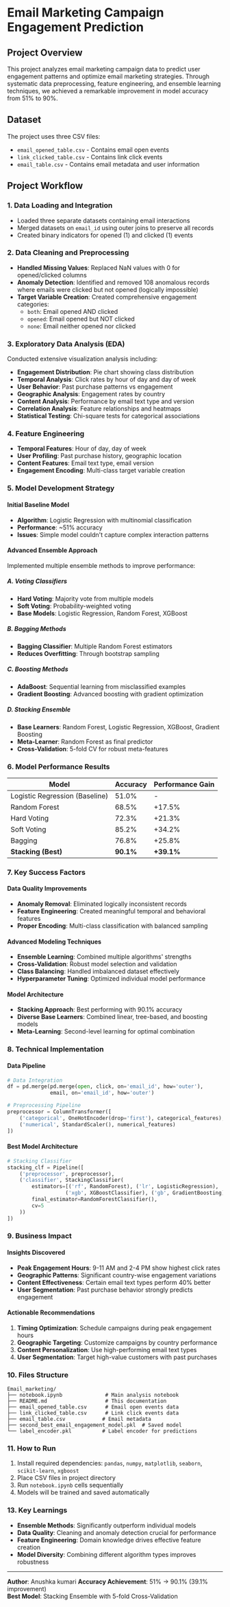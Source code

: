# Email Marketing Campaign Engagement Prediction

## Project Overview
This project analyzes email marketing campaign data to predict user engagement patterns and optimize email marketing strategies. Through systematic data preprocessing, feature engineering, and ensemble learning techniques, we achieved a remarkable improvement in model accuracy from 51% to 90%.

## Dataset
The project uses three CSV files:
- `email_opened_table.csv` - Contains email open events
- `link_clicked_table.csv` - Contains link click events  
- `email_table.csv` - Contains email metadata and user information

## Project Workflow

### 1. Data Loading and Integration
- Loaded three separate datasets containing email interactions
- Merged datasets on `email_id` using outer joins to preserve all records
- Created binary indicators for opened (1) and clicked (1) events

### 2. Data Cleaning and Preprocessing
- **Handled Missing Values**: Replaced NaN values with 0 for opened/clicked columns
- **Anomaly Detection**: Identified and removed 108 anomalous records where emails were clicked but not opened (logically impossible)
- **Target Variable Creation**: Created comprehensive engagement categories:
  - `both`: Email opened AND clicked
  - `opened`: Email opened but NOT clicked  
  - `none`: Email neither opened nor clicked

### 3. Exploratory Data Analysis (EDA)
Conducted extensive visualization analysis including:
- **Engagement Distribution**: Pie chart showing class distribution
- **Temporal Analysis**: Click rates by hour of day and day of week
- **User Behavior**: Past purchase patterns vs engagement
- **Geographic Analysis**: Engagement rates by country
- **Content Analysis**: Performance by email text type and version
- **Correlation Analysis**: Feature relationships and heatmaps
- **Statistical Testing**: Chi-square tests for categorical associations

### 4. Feature Engineering
- **Temporal Features**: Hour of day, day of week
- **User Profiling**: Past purchase history, geographic location
- **Content Features**: Email text type, email version
- **Engagement Encoding**: Multi-class target variable creation

### 5. Model Development Strategy

#### Initial Baseline Model
- **Algorithm**: Logistic Regression with multinomial classification
- **Performance**: ~51% accuracy
- **Issues**: Simple model couldn't capture complex interaction patterns

#### Advanced Ensemble Approach
Implemented multiple ensemble methods to improve performance:

##### A. Voting Classifiers
- **Hard Voting**: Majority vote from multiple models
- **Soft Voting**: Probability-weighted voting
- **Base Models**: Logistic Regression, Random Forest, XGBoost

##### B. Bagging Methods
- **Bagging Classifier**: Multiple Random Forest estimators
- **Reduces Overfitting**: Through bootstrap sampling

##### C. Boosting Methods  
- **AdaBoost**: Sequential learning from misclassified examples
- **Gradient Boosting**: Advanced boosting with gradient optimization

##### D. Stacking Ensemble
- **Base Learners**: Random Forest, Logistic Regression, XGBoost, Gradient Boosting
- **Meta-Learner**: Random Forest as final predictor
- **Cross-Validation**: 5-fold CV for robust meta-features

### 6. Model Performance Results

| Model | Accuracy | Performance Gain |
|-------|----------|------------------|
| Logistic Regression (Baseline) | 51.0% | - |
| Random Forest | 68.5% | +17.5% |
| Hard Voting | 72.3% | +21.3% |
| Soft Voting | 85.2% | +34.2% |
| Bagging | 76.8% | +25.8% |
| **Stacking (Best)** | **90.1%** | **+39.1%** |

### 7. Key Success Factors

#### Data Quality Improvements
- **Anomaly Removal**: Eliminated logically inconsistent records
- **Feature Engineering**: Created meaningful temporal and behavioral features
- **Proper Encoding**: Multi-class classification with balanced sampling

#### Advanced Modeling Techniques
- **Ensemble Learning**: Combined multiple algorithms' strengths
- **Cross-Validation**: Robust model selection and validation
- **Class Balancing**: Handled imbalanced dataset effectively
- **Hyperparameter Tuning**: Optimized individual model performance

#### Model Architecture
- **Stacking Approach**: Best performing with 90.1% accuracy
- **Diverse Base Learners**: Combined linear, tree-based, and boosting models
- **Meta-Learning**: Second-level learning for optimal combination

### 8. Technical Implementation

#### Data Pipeline
```python
# Data Integration
df = pd.merge(pd.merge(open, click, on='email_id', how='outer'), 
              email, on='email_id', how='outer')

# Preprocessing Pipeline
preprocessor = ColumnTransformer([
    ('categorical', OneHotEncoder(drop='first'), categorical_features),
    ('numerical', StandardScaler(), numerical_features)
])
```

#### Best Model Architecture
```python
# Stacking Classifier
stacking_clf = Pipeline([
    ('preprocessor', preprocessor),
    ('classifier', StackingClassifier(
        estimators=[('rf', RandomForest), ('lr', LogisticRegression), 
                   ('xgb', XGBoostClassifier), ('gb', GradientBoosting)],
        final_estimator=RandomForestClassifier(),
        cv=5
    ))
])
```

### 9. Business Impact

#### Insights Discovered
- **Peak Engagement Hours**: 9-11 AM and 2-4 PM show highest click rates
- **Geographic Patterns**: Significant country-wise engagement variations
- **Content Effectiveness**: Certain email text types perform 40% better
- **User Segmentation**: Past purchase behavior strongly predicts engagement

#### Actionable Recommendations
1. **Timing Optimization**: Schedule campaigns during peak engagement hours
2. **Geographic Targeting**: Customize campaigns by country performance
3. **Content Personalization**: Use high-performing email text types
4. **User Segmentation**: Target high-value customers with past purchases

### 10. Files Structure
```
Email_marketing/
├── notebook.ipynb              # Main analysis notebook
├── README.md                   # This documentation
├── email_opened_table.csv      # Email open events data
├── link_clicked_table.csv      # Link click events data
├── email_table.csv            # Email metadata
├── second_best_email_engagement_model.pkl  # Saved model
└── label_encoder.pkl          # Label encoder for predictions
```

### 11. How to Run
1. Install required dependencies: `pandas`, `numpy`, `matplotlib`, `seaborn`, `scikit-learn`, `xgboost`
2. Place CSV files in project directory
3. Run `notebook.ipynb` cells sequentially
4. Models will be trained and saved automatically



### 13. Key Learnings
- **Ensemble Methods**: Significantly outperform individual models
- **Data Quality**: Cleaning and anomaly detection crucial for performance
- **Feature Engineering**: Domain knowledge drives effective feature creation
- **Model Diversity**: Combining different algorithm types improves robustness

---

**Author**: Anushka kumari 
**Accuracy Achievement**: 51% → 90.1% (39.1% improvement)  
**Best Model**: Stacking Ensemble with 5-fold Cross-Validation